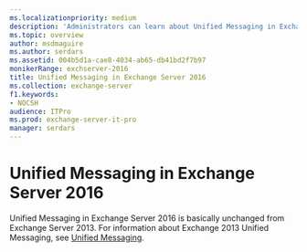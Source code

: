 ```yaml
---
ms.localizationpriority: medium
description: 'Administrators can learn about Unified Messaging in Exchange Server 2016.'
ms.topic: overview
author: msdmaguire
ms.author: serdars
ms.assetid: 004b5d1a-cae8-4034-ab65-db41bd2f7b97
monikerRange: exchserver-2016
title: Unified Messaging in Exchange Server 2016
ms.collection: exchange-server
f1.keywords:
- NOCSH
audience: ITPro
ms.prod: exchange-server-it-pro
manager: serdars
---
```


# Unified Messaging in Exchange Server 2016

Unified Messaging in Exchange Server 2016 is basically unchanged from Exchange Server 2013. For information about Exchange 2013 Unified Messaging, see [Unified Messaging](../../ExchangeServer2013/unified-messaging-exchange-2013-help.md).